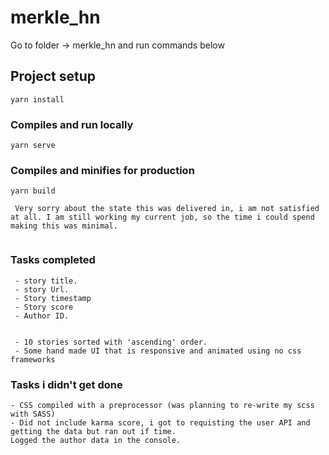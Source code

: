 # merkle_hn
Go to folder -> merkle_hn and run commands below

## Project setup
```
yarn install
```

### Compiles and run locally
```
yarn serve
```

### Compiles and minifies for production
```
yarn build
```


```
 Very sorry about the state this was delivered in, i am not satisfied at all. I am still working my current job, so the time i could spend making this was minimal.
 
```

### Tasks completed
```
 - story title.
 - story Url. 
 - Story timestamp
 - Story score 
 - Author ID.


 - 10 stories sorted with 'ascending' order.
 - Some hand made UI that is responsive and animated using no css frameworks

 ```

### Tasks i didn't get done

```
- CSS compiled with a preprocessor (was planning to re-write my scss with SASS)
- Did not include karma score, i got to requisting the user API and getting the data but ran out if time.
Logged the author data in the console.

```
